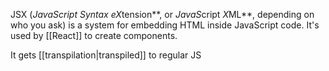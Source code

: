 JSX (***J*avaScript *S*yntax e*X*tension**, or ***J*ava*S*cript *X*ML**, depending on who you ask) is a system for embedding HTML inside JavaScript code. It's used by [[React]] to create components.

It gets [[transpilation|transpiled]] to regular JS
